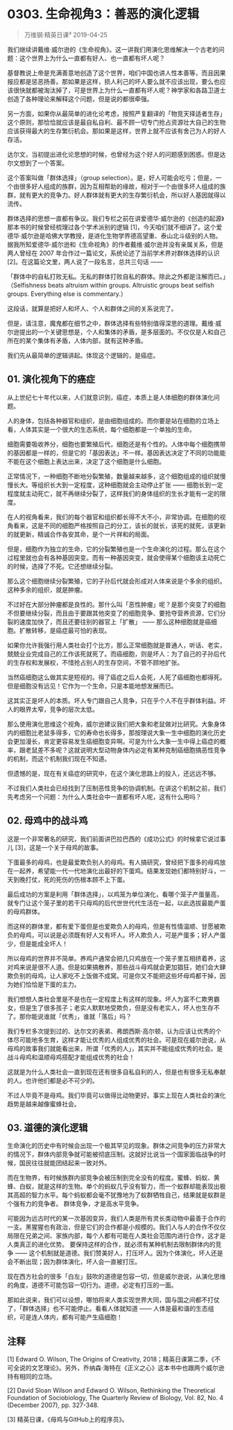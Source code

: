 # 0303. 生命视角3：善恶的演化逻辑
> 万维钢·精英日课³
2019-04-25

我们继续讲戴维·威尔逊的《生命视角》。这一讲我们用演化思维解决一个古老的问题：这个世界上为什么一直都有好人、也一直都有坏人呢？

基督教说上帝是充满善意地创造了这个世界，咱们中国也讲人性本善等，而且因果报应都是惩恶扬善。那如果是这样，损人利己的坏人要么就不应该出现，要么也应该很快就都被淘汰掉了，可是世界上为什么一直都有坏人呢？神学家和各路卫道士创造了各种理论来解释这个问题，但是说的都很牵强。

另一方面，如果你从最简单的进化论考虑，按照严复翻译的「物竞天择适者生存」这个原则，那恰恰就应该是最自私自利、最不顾一切专门抢占资源壮大自己的生物应该获得最大的生存繁衍机会。那如果是这样，世界上就不应该有舍己为人的好人存活。

达尔文，当初提出进化论思想的时候，也曾经为这个好人的问题感到困惑。但是达尔文想到了一个答案。

这个答案叫做「群体选择」（group selection）。是，好人可能会吃亏；但是，一个由很多好人组成的族群，因为互相帮助的缘故，相对于一个由很多坏人组成的族群，就有更大的竞争力。好人群体就有更大的生存繁衍机会，所以好人基因就得以流传。

群体选择的思想一直都有争议。我们专栏之前在讲爱德华·威尔逊的《创造的起源》那本书的时候曾经梳理过各个学术派别的逻辑 [1]，今天咱们就不细讲了。这个爱德华·威尔逊是哈佛大学教授，是进化生物学界德高望重、泰山北斗级别的人物。据我所知爱德华·威尔逊和《生命视角》的作者戴维·威尔逊并没有亲属关系，但是两人曾经在 2007 年合作过一篇论文，系统论述了当前学术界对群体选择的认识 [2]。在这篇论文里，两人说了一段名言，总共三句话 —— 

「群体中的自私打败无私。无私的群体打败自私的群体。除此之外都是注解而已。」（Selfishness beats altruism within groups. Altruistic groups beat selfish groups. Everything else is commentary.）

这段话，就算是把好人和坏人、个人和群体之间的关系说完了。

但是，请注意，魔鬼都在细节之中，群体选择有些特别值得深思的道理。戴维·威尔逊提出的一个关键思想是，个人和集体的矛盾，是多层面的。不仅仅是人和自己所在的某个集体有矛盾，人体内部，就有这种矛盾。

我们先从最简单的逻辑讲起。体现这个逻辑的，是癌症。

## 01. 演化视角下的癌症
从上世纪七十年代以来，人们就意识到，癌症，本质上是人体细胞的群体演化问题。

人的身体，包括各种器官和组织，是由细胞组成的。而你要是站在细胞的立场上看，人体其实是一个很大的生态系统，每个细胞都是一个单独的生命。

细胞需要吸收养分，细胞也要繁殖后代，细胞还是有个性的。人体中每个细胞携带的基因都是一样的，但是它的「基因表达」不一样。基因表达决定了不同的功能能不能在这个细胞上表达出来，决定了这个细胞是什么细胞。

正常情况下，一种细胞不断地分裂繁殖，数量越来越多，这个细胞组成的组织就慢慢长大。等组织长大到一定程度，这种细胞就会主动停止扩张 —— 细胞长到一定程度就主动死亡，就不再继续分裂了，这样我们的身体组织的生长才能有一定的限度。

在人的视角看来，我们的每个器官和组织都长得不大不小，非常协调。在细胞的视角看来，这是不同的细胞严格按照自己的分工，该长的就长，该死的就死，该更新的就更新，精诚合作各安其命，是个一片祥和的局面。

但是，细胞作为独立的生命，它的分裂繁殖也是一个生命演化的过程。那么在这个过程里就也会有各种基因突变。而有一种基因突变，就会使得某个细胞该主动死亡的时候，选择了不死。它还想继续分裂。

那么这个细胞继续分裂繁殖，它的子孙后代就会形成对人体来说是个多余的组织。这种多余的组织，就是肿瘤。

不过好在大部分肿瘤都是良性的。那什么叫「恶性肿瘤」呢？是那个突变了的细胞不但要继续分裂，而且由于要跟其他突变了的细胞竞争、要抢夺营养资源，它们分裂的速度加快了，而且还要往别的器官上「扩散」 —— 那么这种细胞就是癌细胞。扩散转移，是癌症最可怕的表现。

如果你允许我强行用人类社会打个比方，那么正常细胞就是普通人，听话、老实，兢兢业业完成自己的工作该死就死了。而癌细胞，则是坏人：为了自己的子孙后代的生存权和发展权，不惜抢占别人的生存空间，不管不顾地扩张。

当然癌细胞这么做其实是短视的。得了癌症之后人会死，人死了癌细胞也都得死。但是细胞没有远见！它作为一个生命，只是本能地想发展而已。

这其实正是坏人的本质。坏人专门跟自己人竞争，只在乎个人不在乎群体利益。坏人的眼界太窄，竞争的层次太低。

那么使用演化思维这个视角，威尔逊建议我们把大象和老鼠做对比研究。大象身体内的细胞比老鼠多得多，它的寿命也长得多，那按理说大象一生中细胞的演化历史会更加漫长，肯定更容易发生癌细胞变异啊。可是为什么大象一生中得上癌症的概率，跟老鼠差不多呢？这就说明大型动物身体内必定有某种克制癌细胞搞恶性竞争的机制，而这个机制我们现在不知道。

但遗憾的是，现在有关癌症的研究中，在这个演化思路上的投入，还远远不够。

不过我们人类社会已经找到了压制恶性竞争的协调机制。在讲这个机制之前，我们先考虑另一个问题：为什么人类社会中一直都有坏人呢，这有什么用吗？

## 02. 母鸡中的战斗鸡
这是一个非常著名的研究，我们前面讲巴拉巴西的《成功公式》的时候拿它说过事儿 [3]，这是一个关于母鸡的故事。

下蛋最多的母鸡，也是最爱欺负别人的母鸡。有人搞研究，曾经把下蛋多的母鸡放在一起养，希望能一代一代地演化出最好的下蛋鸡。结果发现她们都特别好斗，一天到晚打仗，死的死伤的伤根本顾不上下蛋。

最后成功的方案是利用「群体选择」，以鸡笼为单位演化，看哪个笼子产蛋量高，就专门让这个笼子里的若干只母鸡的后代世世代代生活在一起，以此选拔最能产蛋的母鸡群体。

而这样的群体里，都有爱下蛋但是也爱欺负人的母鸡，但是有性情温顺、甘愿被欺负的母鸡，可以说是必须既有好人又有坏人。坏人欺负人，可是产蛋多；好人产蛋少，但是能成全坏人！

所以母鸡的世界并不简单。养鸡户通常会把几只鸡放在一个笼子里互相挤着养，这对鸡来说是很不人道。但是如果搞散养，那些战斗母鸡就会更加猖狂，她们会大肆欺负别的母鸡，让人家吃不上饭做不成窝。可是你又不能把这些坏母鸡都干掉，因为她们恰恰是下蛋的主力。

我们想想人类社会里是不是也在一定程度上有这样的现象。坏人为富不仁欺男霸女，但是生了很多孩子；老实人默默地受欺负，但是没有老实人，坏人也生存不了。那你能说谁就「优秀」，谁就「落后」吗？

我们专栏多次提到过的、达尔文的表弟、弗朗西斯·高尔顿，认为应该让优秀的个体尽可能地多生育，这样才能让优秀的人组成优秀的社会。可是现在威尔逊说，从母鸡的故事我们就能看出来，所谓「优秀的人」，其实并不能组成优秀的社会。是战斗母鸡和温顺母鸡搭配才能组成优秀的社会！

这就是为什么人类社会一直到现在还有很多自私自利的人，但是也有很多无私奉献的人。也许他们都是必不可少的。

不过人毕竟不是母鸡。我们毕竟可以做得比动物更好。事实上现在人类社会的演化趋势是越来越像蜜蜂社会。

## 03. 道德的演化逻辑
生命演化的历史中有时候会出现一个极其罕见的现象。群体之间竞争的压力非常大的情况下，群体内部竞争就可能被彻底压制。这就好比说当一个国家面临战争的时候，国民往往就能团结起来一致对外。

而在生物界，有时候族群内部竞争会被压制到完全没有的程度。蜜蜂、蚂蚁、黄蜂、白蚁，就是这样的生物。单个的蚂蚁几乎没有智力，而一个蚁群却能表现出极其高超的智力水平。每个蚂蚁都会毫不犹豫地为了蚁群牺牲自己，结果就是蚁群是个强有力的竞争者。
群体竞争，才是高水平竞争。

可能因为远古时代的某一次基因变异，我们人类是所有灵长类动物中最善于合作的一支。黑猩猩也有政治，但是它们的合作都是小规模的。我们人与人的合作不仅仅局限在兄弟之间、家族内部，每个人都有可能在人类社会范围内进行合作，这才是人类真正的进化优势。
要保持这样的合作，就必须有某种机制去限制群体内的竞争 —— 这个机制就是道德。我们赞美好人，打压坏人。因为个体演化，坏人还是会不断出现；因为群体演化，坏人会一直被打压。

现在西方社会的很多「白左」鼓吹的道德是包容一切，但是威尔逊说，从演化思维的角度，道德不可能包容一切行为。道德，必定有打压的一面。

那如此说来，我们可以设想，哪怕将来人类实现世界大同，国与国之间都不打仗了，「群体选择」也不可能停止。看看人体就知道 —— 人体是最和谐的生态组织，可是连人体内，都有可能产生癌细胞！

## 注释
[1] Edward O. Wilson, The Origins of Creativity, 2018；精英日课第二季，《不可全说的文艺理论》。另外，乔纳森·海特在《正义之心》这本书中也跟两个威尔逊持有相同的立场。

[2] David Sloan Wilson and Edward O. Wilson, Rethinking the Theoretical Foundation of Sociobiology, The Quarterly Review of Biology, Vol. 82, No. 4 (December 2007), pp. 327-348.

[3] 精英日课，《母鸡与GitHub上的程序员》。